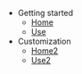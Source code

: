 - Getting started
  - [Home](home.md)
  - [Use](use.md)
- Customization
  - [Home2](home.md)
  - [Use2](use.md)